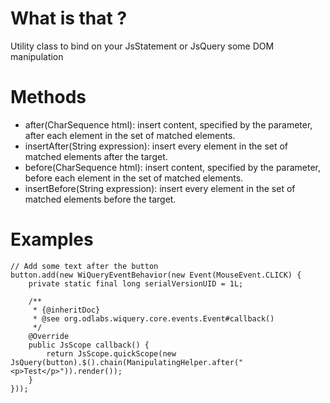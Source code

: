 # What is that ? #

Utility class to bind on your JsStatement or JsQuery some DOM manipulation

# Methods #

  * after(CharSequence html): insert content, specified by the parameter, after each element in the set of matched elements.
  * insertAfter(String expression): insert every element in the set of matched elements after the target.
  * before(CharSequence html): insert content, specified by the parameter, before each element in the set of matched elements.
  * insertBefore(String expression): insert every element in the set of matched elements before the target.

# Examples #

```
// Add some text after the button
button.add(new WiQueryEventBehavior(new Event(MouseEvent.CLICK) {
	private static final long serialVersionUID = 1L;

	/**
	 * {@inheritDoc}
	 * @see org.odlabs.wiquery.core.events.Event#callback()
	 */
	@Override
	public JsScope callback() {
		return JsScope.quickScope(new JsQuery(button).$().chain(ManipulatingHelper.after("<p>Test</p>")).render());
	}
}));
```